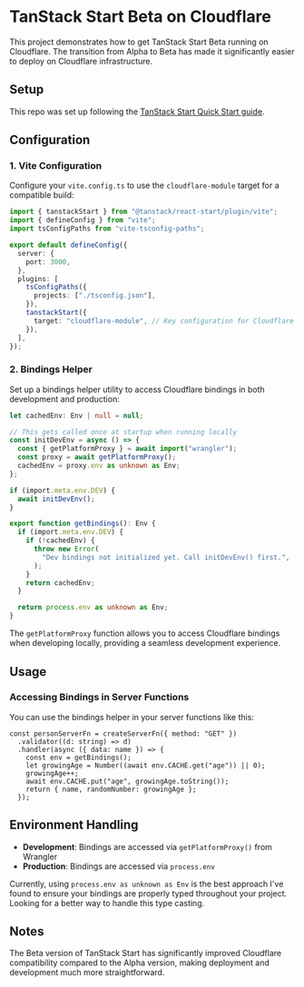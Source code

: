 # TanStack Start Beta on Cloudflare

This project demonstrates how to get TanStack Start Beta running on Cloudflare. The transition from Alpha to Beta has made it significantly easier to deploy on Cloudflare infrastructure.

## Setup

This repo was set up following the [TanStack Start Quick Start guide](https://tanstack.com/start/latest/docs/framework/react/quick-start).

## Configuration

### 1. Vite Configuration

Configure your `vite.config.ts` to use the `cloudflare-module` target for a compatible build:

```ts
import { tanstackStart } from "@tanstack/react-start/plugin/vite";
import { defineConfig } from "vite";
import tsConfigPaths from "vite-tsconfig-paths";

export default defineConfig({
  server: {
    port: 3000,
  },
  plugins: [
    tsConfigPaths({
      projects: ["./tsconfig.json"],
    }),
    tanstackStart({
      target: "cloudflare-module", // Key configuration for Cloudflare compatibility
    }),
  ],
});
```

### 2. Bindings Helper

Set up a bindings helper utility to access Cloudflare bindings in both development and production:

```ts
let cachedEnv: Env | null = null;

// This gets called once at startup when running locally
const initDevEnv = async () => {
  const { getPlatformProxy } = await import("wrangler");
  const proxy = await getPlatformProxy();
  cachedEnv = proxy.env as unknown as Env;
};

if (import.meta.env.DEV) {
  await initDevEnv();
}

export function getBindings(): Env {
  if (import.meta.env.DEV) {
    if (!cachedEnv) {
      throw new Error(
        "Dev bindings not initialized yet. Call initDevEnv() first.",
      );
    }
    return cachedEnv;
  }

  return process.env as unknown as Env;
}
```

The `getPlatformProxy` function allows you to access Cloudflare bindings when developing locally, providing a seamless development experience.

## Usage

### Accessing Bindings in Server Functions

You can use the bindings helper in your server functions like this:

```tsx
const personServerFn = createServerFn({ method: "GET" })
  .validator((d: string) => d)
  .handler(async ({ data: name }) => {
    const env = getBindings();
    let growingAge = Number((await env.CACHE.get("age")) || 0);
    growingAge++;
    await env.CACHE.put("age", growingAge.toString());
    return { name, randomNumber: growingAge };
  });
```

## Environment Handling

- **Development**: Bindings are accessed via `getPlatformProxy()` from Wrangler
- **Production**: Bindings are accessed via `process.env`

Currently, using `process.env as unknown as Env` is the best approach I've found to ensure your bindings are properly typed throughout your project. Looking for a better way to handle this type casting.

## Notes

The Beta version of TanStack Start has significantly improved Cloudflare compatibility compared to the Alpha version, making deployment and development much more straightforward.
